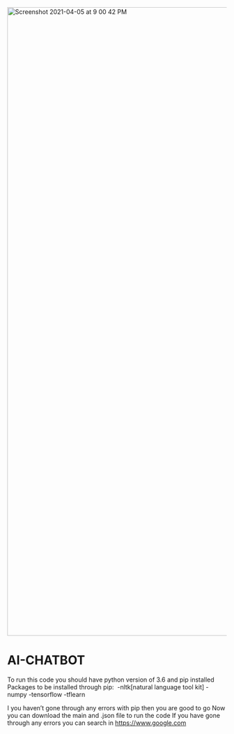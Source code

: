 <img width="1440" alt="Screenshot 2021-04-05 at 9 00 42 PM" src="https://user-images.githubusercontent.com/73252546/113592283-92d74c00-9652-11eb-8354-6f7e6a010151.png">

# AI-CHATBOT
To run this code you should have python version of 3.6 and pip installed
Packages to be installed through pip:  -nltk[natural language tool kit]
-numpy
-tensorflow
-tflearn

I you haven’t gone through any errors with pip then you are good to go
Now you can download the main and .json file to run the code 
If you have gone through any errors you can search in https://www.google.com
